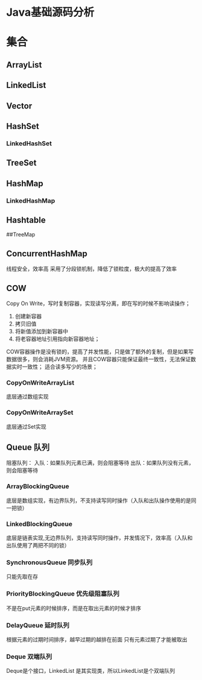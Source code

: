 <h1>Java基础源码分析</h1>

# 集合
## ArrayList

## LinkedList

## Vector

## HashSet

### LinkedHashSet

## TreeSet

## HashMap

### LinkedHashMap

## Hashtable

##TreeMap

## ConcurrentHashMap
线程安全，效率高
采用了分段锁机制，降低了锁粒度，极大的提高了效率



## COW
Copy On Write，写时复制容器，实现读写分离，即在写的时候不影响读操作；
1. 创建新容器
2. 拷贝旧值
3. 将新值添加到新容器中
4. 将老容器地址引用指向新容器地址；

COW容器操作是没有锁的，提高了并发性能，只是做了额外的复制，但是如果写数据很多，则会消耗JVM资源。
并且COW容器只能保证最终一致性，无法保证数据实时一致性；
适合读多写少的场景；
### CopyOnWriteArrayList
底层通过数组实现
### CopyOnWriteArraySet
底层通过Set实现

## Queue 队列
阻塞队列：
    入队：如果队列元素已满，则会阻塞等待
    出队：如果队列没有元素，则会阻塞等待
### ArrayBlockingQueue
底层是数组实现，有边界队列，不支持读写同时操作（入队和出队操作使用的是同一把锁）

### LinkedBlockingQueue
底层是链表实现,无边界队列，支持读写同时操作，并发情况下，效率高（入队和出队使用了两把不同的锁）

### SynchronousQueue 同步队列
只能先取在存
### PriorityBlockingQueue 优先级阻塞队列
不是在put元素的时候排序，而是在取出元素的时候才排序

### DelayQueue 延时队列
根据元素的过期时间排序，越早过期的越排在前面
只有元素过期了才能被取出


### Deque 双端队列
Deque是个接口，LinkedList 是其实现类，所以LinkedList是个双端队列








